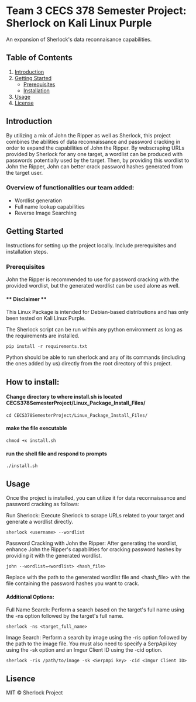 # Team 3 CECS 378 Semester Project: Sherlock on Kali Linux Purple

An expansion of Sherlock's data reconnaisance capabilities.

## Table of Contents

1. [Introduction](#introduction)
2. [Getting Started](#getting-started)
    - [Prerequisites](#prerequisites)
    - [Installation](#installation)
3. [Usage](#usage)
4. [License](#license)

## Introduction

By utilizing a mix of John the Ripper as well as Sherlock, this project combines the abilities of data reconnaissance and password cracking in order to expand the capabilities of John the Ripper. By webscraping URLs provided by Sherlock for any one target, a wordlist can be produced with passwords potentially used by the target. Then, by providing this wordlist to John the Ripper, John can better crack password hashes generated from the target user.

### Overview of functionalities our team added:

- Wordlist generation
- Full name lookup capabilities
- Reverse Image Searching

## Getting Started

Instructions for setting up the project locally. Include prerequisites and installation steps.

### Prerequisites

John the Ripper is recommended to use for password cracking with the provided wordlist, but the generated wordlist can be used alone as well.

#### ** Disclaimer ** 

This Linux Package is intended for Debian-based distributions and has only been tested on Kali Linux Purple.

The Sherlock script can be run within any python environment as long as the requirements are installed.
```
pip install -r requirements.txt
```
Python should be able to run sherlock and any of its commands (including the ones added by us) directly from the root directory of this project.

## How to install:

#### Change directory to where install.sh is located CECS378SemesterProject/Linux_Package_Install_Files/

```
cd CECS378SemesterProject/Linux_Package_Install_Files/
```

#### make the file executable
```
chmod +x install.sh
```
#### run the shell file and respond to prompts

```
./install.sh
```

## Usage

Once the project is installed, you can utilize it for data reconnaissance and password cracking as follows:

Run Sherlock: Execute Sherlock to scrape URLs related to your target and generate a wordlist directly.

```
sherlock <username> --wordlist 
```

Password Cracking with John the Ripper: After generating the wordlist, enhance John the Ripper's capabilities for cracking password hashes by providing it with the generated wordlist.

```
john --wordlist=<wordlist> <hash_file>
```

Replace <wordlist> with the path to the generated wordlist file and <hash_file> with the file containing the password hashes you want to crack.

#### Additional Options:

Full Name Search: Perform a search based on the target's full name using the -ns option followed by the target's full name.

```
sherlock -ns <target_full_name>
```

Image Search: Perform a search by image using the -ris option followed by the path to the image file. You must also need to specify a SerpApi key using the -sk option and an Imgur Client ID using the -cid option.

```
sherlock -ris /path/to/image -sk <SerpApi key> -cid <Imgur Client ID>
```

## Lisence

MIT © Sherlock Project
